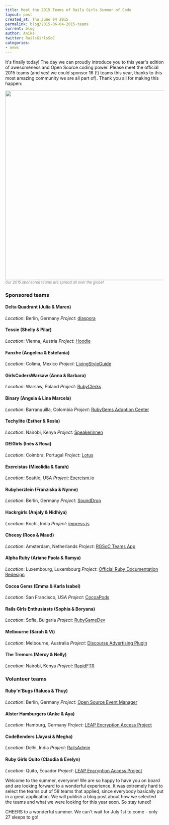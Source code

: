 ```yaml
---
title: Meet the 2015 Teams of Rails Girls Summer of Code
layout: post
created_at: Thu June 04 2015
permalink: blog/2015-06-04-2015-teams
current: blog
author: Anika
twitter: RailsGirlsSoC
categories: 
- news
---
```


It's finally today! The day we can proudly introduce you to this year's edition of awesomeness and Open Source coding power. Please meet the official 2015 teams (and yes! we could sponsor 16 (!) teams this year, thanks to this most amazing community we are all part of). Thank you all for making this happen:

<a href="/img/blog/2015/2015-teams-map.png" target ="_blank"><img src="https://cloud.githubusercontent.com/assets/1711357/8426799/dcbbe168-1f12-11e5-9f6e-45c3953a9282.png" width="600"></a>
<font color="grey"><small><i>Our 2015 sponsored teams are spread all over the globe!</i></small></font>

### Sponsored teams

#### <span class="color-red">Delta Quadrant (Julia & Maren)</span>
_Location_: Berlin, Germany
_Project_: <a href="https://diasporafoundation.org/" target ="_blank">diaspora</a>

#### <span class="color-red">Tessie (Shelly & Pilar)</span>
_Location_: Vienna, Austria
_Project_: <a href="http://hood.ie/" target ="_blank">Hoodie</a>

#### <span class="color-red">Fanxhe (Angelina & Estefania)</span>
_Location_: Colima, Mexico
_Project_: <a href="http://livingstyleguide.org/" target ="_blank">LivingStyleGuide</a>

#### <span class="color-red">GirlsCodersWarsaw (Anna & Barbara)</span>
_Location_: Warsaw, Poland
_Project_: <a href="http://rubyclerks.org/" target ="_blank">RubyClerks</a>

#### <span class="color-red">Binary (Angela & Lina Marcela)</span>
_Location_: Barranquilla, Colombia
_Project_: <a href="https://rubygems.org/" target ="_blank">RubyGems Adoption Center</a>

#### <span class="color-red">Techylite (Esther & Resla)</span>
_Location_: Nairobi, Kenya
_Project_: <a href="https://speakerinnen.org/" target ="_blank">Speakerinnen</a>

#### <span class="color-red">DEIGirls (Inês & Rosa)</span>
_Location_: Coimbra, Portugal
_Project_: <a href="http://lotusrb.org/" target ="_blank">Lotus</a>

#### <span class="color-red">Exercistas (Mixolidia & Sarah)</span>
_Location_: Seattle, USA
_Project_: <a href="http://exercism.io/" target ="_blank">Exercism.io</a>

#### <span class="color-red">Rubyherzlein (Franziska & Nynne)</span>
_Location_: Berlin, Germany
_Project_: <a href="http://sounddrop.audio/" target ="_blank">SoundDrop</a>

#### <span class="color-red">Hackrgirls (Anjaly & Nidhiya)</span>
_Location_: Kochi, India
_Project_: <a href="https://github.com/bartaz/impress.js" target ="_blank">impress.js</a>

#### <span class="color-red">Cheesy (Roos & Maud)</span>
_Location_: Amsterdam, Netherlands
_Project_: <a href="https://teams.railsgirlssummerofcode.org/" target ="_blank">RGSoC Teams App</a>

#### <span class="color-red">Alpha Ruby (Ariane Paola & Ramya)</span>
_Location_: Luxembourg, Luxembourg
_Project_: <a href="http://docs.ruby-lang.org/" target ="_blank">Official Ruby Documentation Redesign</a>

#### <span class="color-red">Cocoa Gems (Emma & Karla Isabel)</span>
_Location_: San Francisco, USA
_Project_: <a href="http://cocoapods.org/" target ="_blank">CocoaPods</a>

#### <span class="color-red">Rails Girls Enthusiasts (Sophia & Boryana)</span>
_Location_: Sofia, Bulgaria
_Project_: <a href="https://rubygamedev.com/" target ="_blank">RubyGameDev</a>

#### <span class="color-red">Melbourne (Sarah & Vi)</span>
_Location_: Melbourne, Australia
_Project_: <a href="http://discourse.org/" target ="_blank">Discourse Advertising Plugin</a>

#### <span class="color-red">The Tremors (Mercy & Nelly)</span>
_Location_: Nairobi, Kenya
_Project_: <a href="http://rapidftr.com/" target ="_blank">RapidFTR</a>


### Volunteer teams

#### <span class="color-red">Ruby'n'Bugs (Raluca & Thuy)</span>
_Location_: Berlin, Germany
_Project_: <a href="http://osem.io/" target ="_blank">Open Source Event Manager</a>

#### <span class="color-red">Alster Hamburgers (Anke & Aya)</span>
_Location_: Hamburg, Germany
_Project_: <a href="https://leap.se/" target ="_blank">LEAP Encryption Access Project</a>

#### <span class="color-red">CodeBenders (Jayasi & Megha)</span>
_Location_: Delhi, India
_Project_: <a href="https://github.com/sferik/rails_admin" target ="_blank">RailsAdmin</a>

#### <span class="color-red">Ruby Girls Quito (Claudia & Evelyn)</span>
_Location_: Quito, Ecuador
_Project_: <a href="https://leap.se/" target ="_blank">LEAP Encryption Access Project</a>

Welcome to the summer, everyone! We are so happy to have you on board and are looking forward to a wonderful experience. It was extremely hard to select the teams out of 58 teams that applied, since everybody basically put in a great application. We will publish a blog post about how we selected the teams and what we were looking for this year soon. So stay tuned!

CHEERS to a wonderful summer. We can't wait for July 1st to come - only 27 sleeps to go!

